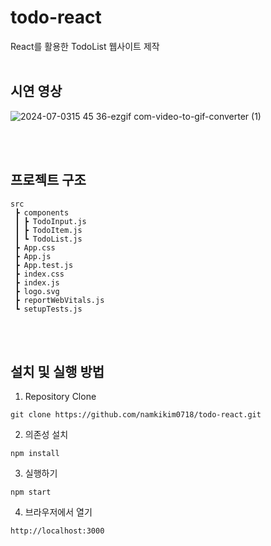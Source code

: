 # todo-react
React를 활용한 TodoList 웹사이트 제작
</br></br>

## 시연 영상
![2024-07-0315 45 36-ezgif com-video-to-gif-converter (1)](https://github.com/namkikim0718/todo-react/assets/113903598/c8888b7c-fa6f-4491-827c-2923980b86c6)

</br></br>

## 프로젝트 구조
```
src
 ┣ components
 ┃ ┣ TodoInput.js
 ┃ ┣ TodoItem.js
 ┃ ┗ TodoList.js
 ┣ App.css
 ┣ App.js
 ┣ App.test.js
 ┣ index.css
 ┣ index.js
 ┣ logo.svg
 ┣ reportWebVitals.js
 ┗ setupTests.js
```

</br></br>

## 설치 및 실행 방법
1. Repository Clone
```
git clone https://github.com/namkikim0718/todo-react.git
```

2. 의존성 설치
```
npm install
```

3. 실행하기
```
npm start
```
4. 브라우저에서 열기
```
http://localhost:3000
```
   
